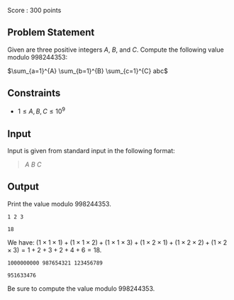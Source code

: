 Score : $300$ points

## Problem Statement

Given are three positive integers $A$, $B$, and $C$. Compute the following value modulo $998244353$:

$\sum_{a=1}^{A} \sum_{b=1}^{B} \sum_{c=1}^{C} abc$

## Constraints

- $1 \leq A, B, C \leq 10^9$

## Input

Input is given from standard input in the following format:

> $A$ $B$ $C$

## Output

Print the value modulo $998244353$.

```input1
1 2 3
```

```output1
18
```

We have: $(1 \times 1 \times 1) + (1 \times 1 \times 2) + (1 \times 1 \times 3) + (1 \times 2 \times 1) + (1 \times 2 \times 2) + (1 \times 2 \times 3) = 1 + 2 + 3 + 2 + 4 + 6 = 18$.

```input2
1000000000 987654321 123456789
```

```output2
951633476
```

Be sure to compute the value modulo $998244353$.